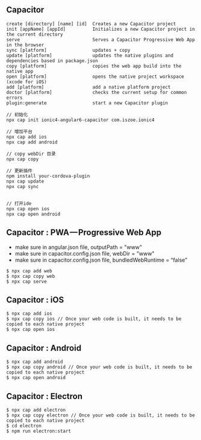## Capacitor

```
create [directory] [name] [id]  Creates a new Capacitor project
init [appName] [appId]          Initializes a new Capacitor project in the current directory
serve                           Serves a Capacitor Progressive Web App in the browser
sync [platform]                 updates + copy
update [platform]               updates the native plugins and dependencies based in package.json
copy [platform]                 copies the web app build into the native app
open [platform]                 opens the native project workspace (xcode for iOS)
add [platform]                  add a native platform project
doctor [platform]               checks the current setup for common errors
plugin:generate                 start a new Capacitor plugin

```

```
// 初始化
npx cap init ionic4-angular6-capacitor com.iszoe.ionic4

// 增加平台
npx cap add ios
npx cap add android

// copy webDir 目录
npx cap copy

// 更新插件
npm install your-cordova-plugin
npx cap update
npx cap sync


// 打开ide
npx cap open ios
npx cap open android

```


## Capacitor : PWA — Progressive Web App

- make sure in angular.json file, outputPath = "www"
- make sure in capacitor.config.json file, webDir = "www"
- make sure in capacitor.config.json file, bundledWebRuntime = “false”

```
$ npx cap add web
$ npx cap copy web
$ npx cap serve
```


## Capacitor : iOS

```
$ npx cap add ios
$ npx cap copy ios // Once your web code is built, it needs to be copied to each native project
$ npx cap open ios
```

## Capacitor : Android

```
$ npx cap add android
$ npx cap copy android // Once your web code is built, it needs to be copied to each native project
$ npx cap open android
```

## Capacitor : Electron

```
$ npx cap add electron
$ npx cap copy electron // Once your web code is built, it needs to be copied to each native project
$ cd electron
$ npm run electron:start
```

